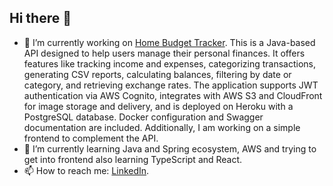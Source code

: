 ## Hi there 👋

- 🔭 I’m currently working on [Home Budget Tracker](https://home-budget-tracker.vercel.app/). This is a Java-based API designed to help users manage their personal finances. It offers features like tracking income and expenses, categorizing transactions, generating CSV reports, calculating balances, filtering by date or category, and retrieving exchange rates. The application supports JWT authentication via AWS Cognito, integrates with AWS S3 and CloudFront for image storage and delivery, and is deployed on Heroku with a PostgreSQL database. Docker configuration and Swagger documentation are included. Additionally, I am working on a simple frontend to complement the API.
- 🌱 I’m currently learning Java and Spring ecosystem, AWS and trying to get into frontend also learning TypeScript and React.
- 📫 How to reach me: [LinkedIn](https://www.linkedin.com/in/mateuszmasternak/).
